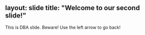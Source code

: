 layout: slide
title: "Welcome to our second slide!"
---------------------
This is DBA slide. Beware!
Use the left arrow to go back!
